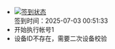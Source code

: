 - [![签到状态](https://github.com/womade/Cloud189-Actions/actions/workflows/main.yml/badge.svg?branch=main)](https://github.com/womade/Cloud189-Actions/actions/workflows/main.yml) <br> 签到时间：2025-07-03 00:51:33
- 开始执行帐号1
- 设备ID不存在，需要二次设备校验
